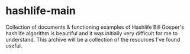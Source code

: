 # hashlife-main
Collection of documents &amp; functioning examples of Hashlife
Bill Gosper's hashlife algorithm is beautiful and it was initially very 
difficult for me to understand.
This archive will be a collection of the resources I've found useful.
